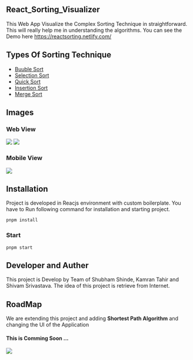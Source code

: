 ## React_Sorting_Visualizer

This Web App Visualize the Complex Sorting Technique in straightforward. This will really help me in understanding the algorithms. You can see the Demo here https://reactsorting.netlify.com/

## Types Of Sorting Technique

 + [Buuble Sort](https://en.wikipedia.org/wiki/Bubble_sort)
 + [Selection Sort](https://en.wikipedia.org/wiki/Selection_sort)
 + [Quick Sort](https://en.wikipedia.org/wiki/Quicksort)
 + [Insertion Sort](https://en.wikipedia.org/wiki/Insertion_sort)
 + [Merge Sort](https://en.wikipedia.org/wiki/Merge_sort)
 
 ## Images
### Web View
 ![](https://i.imgur.com/OyylIJp.png)
 ![](https://i.imgur.com/WEolqpH.png)

 ### Mobile View
 ![](https://imgur.com/XNBNAKC.png)
 
 ## Installation
 Project is developed in Reacjs environment with custom boilerplate. You have to Run following command for installation and starting project. 
 ```bash
 pnpm install
 ```
 ### Start
 ```node
 pnpm start
 
 ```
 ## Developer and Auther 

 This project is Develop by Team of Shubham Shinde, Kamran Tahir and Shivam Srivastava. The idea of this project is retrieve from Internet.
 
 ## RoadMap
 We are extending this project and adding **Shortest Path Algorithm** and changing the UI of the Application
  
 #### This is Comming Soon ...
 ![](https://imgur.com/r2LbLEZ.png)
 
 
 
 
 
 
